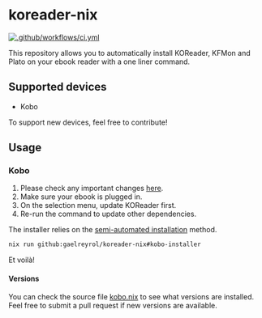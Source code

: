 # koreader-nix

[![.github/workflows/ci.yml](https://github.com/gaelreyrol/koreader-nix/actions/workflows/ci.yml/badge.svg)](https://github.com/gaelreyrol/koreader-nix/actions/workflows/ci.yml)

This repository allows you to automatically install KOReader, KFMon and Plato on your ebook reader with a one liner command.

## Supported devices

- Kobo

To support new devices, feel free to contribute!

## Usage

### Kobo

1. Please check any important changes [here](https://github.com/koreader/koreader/wiki/Installation-on-Kobo-devices).
2. Make sure your ebook is plugged in.
3. On the selection menu, update KOReader first.
4. Re-run the command to update other dependencies.

The installer relies on the [semi-automated installation](https://github.com/koreader/koreader/wiki/Installation-on-Kobo-devices#semi-automated-installation-method) method.

```bash
nix run github:gaelreyrol/koreader-nix#kobo-installer
```

Et voilà!

#### Versions

You can check the source file [kobo.nix](installers/kobo.nix) to see what versions are installed. Feel free to submit a pull request if new versions are available.